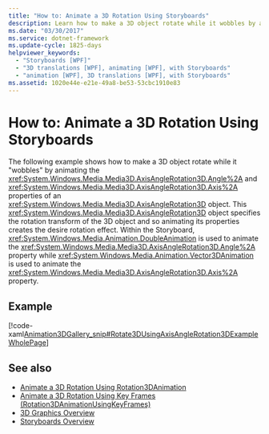 ```yaml
---
title: "How to: Animate a 3D Rotation Using Storyboards"
description: Learn how to make a 3D object rotate while it wobbles by animating the Angle and Axis properties of an AxisAngleRotation3D object.
ms.date: "03/30/2017"
ms.service: dotnet-framework
ms.update-cycle: 1825-days
helpviewer_keywords:
  - "Storyboards [WPF]"
  - "3D translations [WPF], animating [WPF], with Storyboards"
  - "animation [WPF], 3D translations [WPF], with Storyboards"
ms.assetid: 1020e44e-e21e-49a8-be53-53cbc1910e83
---
```

# How to: Animate a 3D Rotation Using Storyboards

The following example shows how to make a 3D object rotate while it "wobbles" by animating the <xref:System.Windows.Media.Media3D.AxisAngleRotation3D.Angle%2A> and <xref:System.Windows.Media.Media3D.AxisAngleRotation3D.Axis%2A> properties of an <xref:System.Windows.Media.Media3D.AxisAngleRotation3D> object. This <xref:System.Windows.Media.Media3D.AxisAngleRotation3D> object specifies the rotation transform of the 3D object and so animating its properties creates the desire rotation effect. Within the Storyboard, <xref:System.Windows.Media.Animation.DoubleAnimation> is used to animate the <xref:System.Windows.Media.Media3D.AxisAngleRotation3D.Angle%2A> property while <xref:System.Windows.Media.Animation.Vector3DAnimation> is used to animate the <xref:System.Windows.Media.Media3D.AxisAngleRotation3D.Axis%2A> property.

## Example

[!code-xaml[Animation3DGallery_snip#Rotate3DUsingAxisAngleRotation3DExampleWholePage](~/samples/snippets/csharp/VS_Snippets_Wpf/Animation3DGallery_snip/CS/Rotat3DUsingAxisAngleRotation3DExample.xaml#rotate3dusingaxisanglerotation3dexamplewholepage)]

## See also

- [Animate a 3D Rotation Using Rotation3DAnimation](how-to-animate-a-3-d-rotation-using-rotation3danimation.md)
- [Animate a 3D Rotation Using Key Frames (Rotation3DAnimationUsingKeyFrames)](how-to-animate-a-3-d-rotation-using-key-frames.md)
- [3D Graphics Overview](3-d-graphics-overview.md)
- [Storyboards Overview](storyboards-overview.md)
